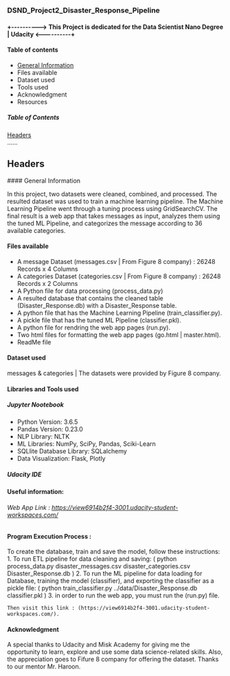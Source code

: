 ### DSND_Project2_Disaster_Response_Pipeline

#### +----------> This Project is dedicated for the Data Scientist Nano Degree | Udacity <----------+

#### Table of contents
* [General Information](#generalinformation)
* Files available
* Dataset used
* Tools used
* Acknowledgment 
* Resources

##### Table of Contents  
[Headers](#headers)  
...... 
<a name="headers"/>
## Headers


<a name="generalinformation"/>
#### General Information

In this project, two datasets were cleaned, combined, and processed. The resulted dataset was used to train a machine learning pipeline.
The Machine Learning Pipeline went through a tuning process using GridSearchCV.
The final result is a web app that takes messages as input, analyzes them using the tuned ML Pipeline, and categorizes the message according to 36 available categories.

#### Files available
* A message Dataset (messages.csv | From Figure 8 company) : 26248 Records x 4 Columns
* A categories Dataset (categories.csv | From Figure 8 company) : 26248 Records x 2 Columns
* A Python file for data processing (process_data.py)
* A resulted database that contains the cleaned table (Disaster_Response.db) with a Disaster_Response table.
* A python file that has the Machine Learning Pipeline (train_classifier.py).
* A pickle file that has the tuned ML Pipeline (classifier.pkl).
* A python file for rendring the web app pages (run.py).
* Two html files for formatting the web app pages (go.html | master.html).
* ReadMe file

#### Dataset used
messages & categories | The datasets were provided by Figure 8 company.

#### Libraries and Tools used
##### Jupyter Nootebook
* Python Version: 3.6.5
* Pandas Version: 0.23.0
* NLP Library: NLTK
* ML Libraries: NumPy, SciPy, Pandas, Sciki-Learn
* SQLlite Database Library: SQLalchemy
* Data Visualization: Flask, Plotly
##### Udacity IDE


#### Useful information: 
###### Web App Link :  https://view6914b2f4-3001.udacity-student-workspaces.com/


#### Program Execution Process :
To create the database, train and save the model, follow these instructions: 
    1. To run ETL pipeline for data cleaning and saving: 
     ( python process_data.py disaster_messages.csv disaster_categories.csv Disaster_Response.db )
    2. To run the ML pipeline for data loading for Database, training the model (classifier), and exporting the classifier as a pickle file: 
    ( python train_classifier.py ../data/Disaster_Response.db classifier.pkl )
    3. in order to run the web app, you must run the (run.py) file. 
    
    Then visit this link : (https://view6914b2f4-3001.udacity-student-workspaces.com/).


#### Acknowledgment 
A special thanks to Udacity and Misk Academy for giving me the opportunity to learn, explore and use some data science-related skills.
Also, the appreciation goes to Fifure 8 company for offering the dataset.
Thanks to our mentor Mr. Haroon.

